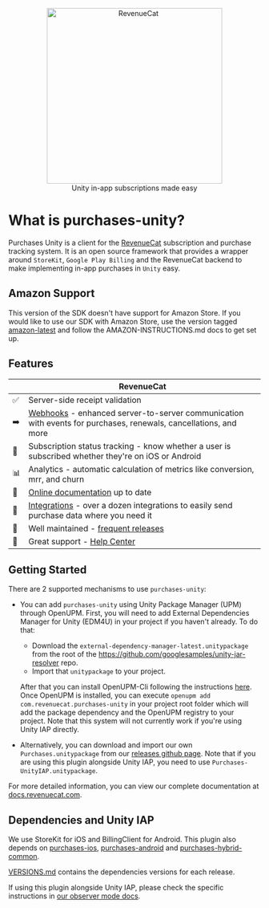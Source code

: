 <p align="center">
  <img src="https://uploads-ssl.webflow.com/5e2613cf294dc30503dcefb7/5e752025f8c3a31d56a51408_logo_red%20(1).svg" width="350" alt="RevenueCat"/>
<br>
Unity in-app subscriptions made easy
</p>

# What is purchases-unity?

Purchases Unity is a client for the [RevenueCat](https://www.revenuecat.com/) subscription and purchase tracking system. It is an open source framework that provides a wrapper around `StoreKit`, `Google Play Billing` and the RevenueCat backend to make implementing in-app purchases in `Unity` easy.

## Amazon Support
This version of the SDK doesn't have support for Amazon Store. If you would like to use our SDK with Amazon Store, use the version tagged [amazon-latest](https://github.com/RevenueCat/purchases-unity/releases/tag/amazon-latest) and follow the AMAZON-INSTRUCTIONS.md docs to get set up.

## Features
|   | RevenueCat |
| --- | --- |
✅ | Server-side receipt validation
➡️ | [Webhooks](https://docs.revenuecat.com/docs/webhooks) - enhanced server-to-server communication with events for purchases, renewals, cancellations, and more   
🎯 | Subscription status tracking - know whether a user is subscribed whether they're on iOS or Android
📊 | Analytics - automatic calculation of metrics like conversion, mrr, and churn  
📝 | [Online documentation](https://docs.revenuecat.com/docs) up to date  
🔀 | [Integrations](https://www.revenuecat.com/integrations) - over a dozen integrations to easily send purchase data where you need it  
💯 | Well maintained - [frequent releases](https://github.com/RevenueCat/purchases-unity/releases)  
📮 | Great support - [Help Center](https://revenuecat.zendesk.com) 

## Getting Started
There are 2 supported mechanisms to use `purchases-unity`:
- You can add `purchases-unity` using Unity Package Manager (UPM) through OpenUPM. First, you will need to add External Dependencies Manager for Unity (EDM4U) in your project if you haven't already. To do that:
   - Download the `external-dependency-manager-latest.unitypackage` from the root of the https://github.com/googlesamples/unity-jar-resolver repo.
   - Import that `unitypackage` to your project.

   After that you can install OpenUPM-Cli following the instructions [here](https://openupm.com/docs/getting-started.html). Once OpenUPM is installed, you can execute `openupm add com.revenuecat.purchases-unity` in your project root folder which will add the package dependency and the OpenUPM registry to your project. Note that this system will not currently work if you're using Unity IAP directly.
   
- Alternatively, you can download and import our own `Purchases.unitypackage` from our [releases github page](https://github.com/RevenueCat/purchases-unity/releases). Note that if you are using this plugin alongside Unity IAP, you need to use `Purchases-UnityIAP.unitypackage`.

For more detailed information, you can view our complete documentation at [docs.revenuecat.com](https://docs.revenuecat.com/docs/unity).

## Dependencies and Unity IAP
We use StoreKit for iOS and BillingClient for Android. This plugin also depends on [purchases-ios](https://github.com/RevenueCat/purchases-ios), [purchases-android](https://github.com/RevenueCat/purchases-android) and [purchases-hybrid-common](https://github.com/RevenueCat/purchases-hybrid-common). 

[VERSIONS.md](https://github.com/RevenueCat/purchases-unity/blob/main/VERSIONS.md) contains the dependencies versions for each release.

If using this plugin alongside Unity IAP, please check the specific instructions in [our observer mode docs](https://docs.revenuecat.com/docs/unity#installation-with-unity-iap-side-by-side).
